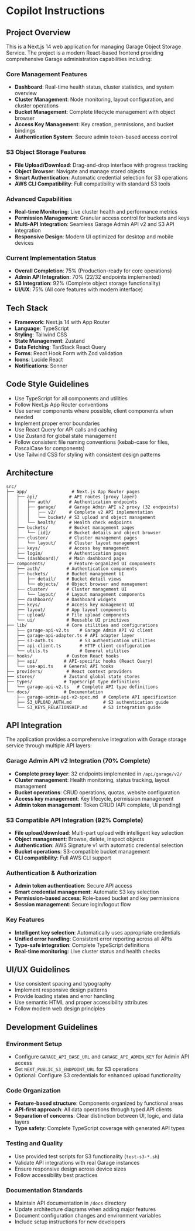 # Copilot Instructions

<!-- Use this file to provide workspace-specific custom instructions to Copilot. For more details, visit https://code.visualstudio.com/docs/copilot/copilot-customization#_use-a-githubcopilotinstructionsmd-file -->

## Project Overview

This is a Next.js 14 web application for managing Garage Object Storage Service. The project is a modern React-based frontend providing comprehensive Garage administration capabilities including:

### Core Management Features

- **Dashboard**: Real-time health status, cluster statistics, and system overview
- **Cluster Management**: Node monitoring, layout configuration, and cluster operations
- **Bucket Management**: Complete lifecycle management with object browser
- **Access Key Management**: Key creation, permissions, and bucket bindings
- **Authentication System**: Secure admin token-based access control

### S3 Object Storage Features

- **File Upload/Download**: Drag-and-drop interface with progress tracking
- **Object Browser**: Navigate and manage stored objects
- **Smart Authentication**: Automatic credential selection for S3 operations
- **AWS CLI Compatibility**: Full compatibility with standard S3 tools

### Advanced Capabilities

- **Real-time Monitoring**: Live cluster health and performance metrics
- **Permission Management**: Granular access control for buckets and keys
- **Multi-API Integration**: Seamless Garage Admin API v2 and S3 API integration
- **Responsive Design**: Modern UI optimized for desktop and mobile devices

### Current Implementation Status

- **Overall Completion**: 75% (Production-ready for core operations)
- **Admin API Integration**: 70% (22/32 endpoints implemented)
- **S3 Integration**: 92% (Complete object storage functionality)
- **UI/UX**: 75% (All core features with modern interface)

## Tech Stack

- **Framework**: Next.js 14 with App Router
- **Language**: TypeScript
- **Styling**: Tailwind CSS
- **State Management**: Zustand
- **Data Fetching**: TanStack React Query
- **Forms**: React Hook Form with Zod validation
- **Icons**: Lucide React
- **Notifications**: Sonner

## Code Style Guidelines

- Use TypeScript for all components and utilities
- Follow Next.js App Router conventions
- Use server components where possible, client components when needed
- Implement proper error boundaries
- Use React Query for API calls and caching
- Use Zustand for global state management
- Follow consistent file naming conventions (kebab-case for files, PascalCase for components)
- Use Tailwind CSS for styling with consistent design patterns

## Architecture

```
src/
├── app/                 # Next.js App Router pages
│   ├── api/            # API routes (proxy layer)
│   │   ├── auth/       # Authentication endpoints
│   │   ├── garage/     # Garage Admin API v2 proxy (32 endpoints)
│   │   │   ├── v2/     # Complete v2 API implementation
│   │   │   └── bucket/ # S3 upload and object management
│   │   └── health/     # Health check endpoints
│   ├── buckets/        # Bucket management pages
│   │   └── [id]/       # Bucket details and object browser
│   ├── cluster/        # Cluster management pages
│   │   └── layout/     # Cluster layout management
│   ├── keys/           # Access key management
│   ├── login/          # Authentication pages
│   └── (dashboard)/    # Main dashboard page
├── components/         # Feature-organized UI components
│   ├── auth/          # Authentication components
│   ├── buckets/       # Bucket management UI
│   │   ├── detail/    # Bucket detail views
│   │   └── objects/   # Object browser and management
│   ├── cluster/       # Cluster management UI
│   │   └── layout/    # Layout management components
│   ├── dashboard/     # Dashboard widgets
│   ├── keys/          # Access key management UI
│   ├── layout/        # App layout components
│   ├── upload/        # File upload components
│   └── ui/            # Reusable UI primitives
├── lib/               # Core utilities and configurations
│   ├── garage-api-v2.ts    # Garage Admin API v2 client
│   ├── garage-api-adapter.ts # API adapter layer
│   ├── s3-auth.ts          # S3 authentication utilities
│   ├── api-client.ts       # HTTP client configuration
│   └── utils.ts            # General utilities
├── hooks/             # Custom React hooks
│   ├── api/          # API-specific hooks (React Query)
│   └── use-api.ts    # General API hooks
├── providers/         # React context providers
├── stores/           # Zustand global state stores
├── types/            # TypeScript type definitions
│   └── garage-api-v2.ts   # Complete API type definitions
└── docs/             # Documentation
    ├── garage-admin-api-v2-spec.md  # Complete API specification
    ├── S3_UPLOAD_AUTH.md            # S3 authentication guide
    └── S3_KEYS_RELATIONSHIP.md      # S3 integration guide
```

## API Integration

The application provides a comprehensive integration with Garage storage service through multiple API layers:

### Garage Admin API v2 Integration (70% Complete)

- **Complete proxy layer**: 32 endpoints implemented in `/api/garage/v2/`
- **Cluster management**: Health monitoring, status tracking, layout management
- **Bucket operations**: CRUD operations, quotas, website configuration
- **Access key management**: Key lifecycle, permission management
- **Admin token management**: Token CRUD (API complete, UI pending)

### S3 Compatible API Integration (92% Complete)

- **File upload/download**: Multi-part upload with intelligent key selection
- **Object management**: Browse, delete, inspect objects
- **Authentication**: AWS Signature v1 with automatic credential selection
- **Bucket operations**: S3-compatible bucket management
- **CLI compatibility**: Full AWS CLI support

### Authentication & Authorization

- **Admin token authentication**: Secure API access
- **Smart credential management**: Automatic S3 key selection
- **Permission-based access**: Role-based bucket and key permissions
- **Session management**: Secure login/logout flow

### Key Features

- **Intelligent key selection**: Automatically uses appropriate credentials
- **Unified error handling**: Consistent error reporting across all APIs
- **Type-safe integration**: Complete TypeScript definitions
- **Real-time monitoring**: Live cluster status and health checks

## UI/UX Guidelines

- Use consistent spacing and typography
- Implement responsive design patterns
- Provide loading states and error handling
- Use semantic HTML and proper accessibility attributes
- Follow modern web design principles

## Development Guidelines

### Environment Setup

- Configure `GARAGE_API_BASE_URL` and `GARAGE_API_ADMIN_KEY` for Admin API access
- Set `NEXT_PUBLIC_S3_ENDPOINT_URL` for S3 operations
- Optional: Configure S3 credentials for enhanced upload functionality

### Code Organization

- **Feature-based structure**: Components organized by functional areas
- **API-first approach**: All data operations through typed API clients
- **Separation of concerns**: Clear distinction between UI, logic, and data layers
- **Type safety**: Complete TypeScript coverage with generated API types

### Testing and Quality

- Use provided test scripts for S3 functionality (`test-s3-*.sh`)
- Validate API integrations with real Garage instances
- Ensure responsive design across device sizes
- Follow accessibility best practices

### Documentation Standards

- Maintain API documentation in `/docs` directory
- Update architecture diagrams when adding major features
- Document configuration changes and environment variables
- Include setup instructions for new developers
